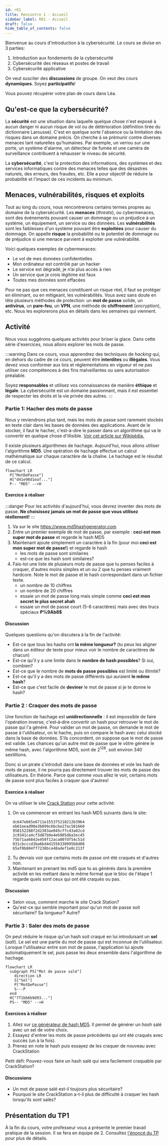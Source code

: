 ```yaml
---
id: r01
title: Rencontre 1 - Accueil
sidebar_label: R01 - Accueil
draft: false
hide_table_of_contents: false
---
```


Bienvenue au cours d'introduction à la cybersécurité. Le cours se divise en 3 parties:

1. Introduction aux fondements de la cybersécurité
2. Cybersécurité des réseaux et postes de travail
3. Cybersécurité applicative

On veut susciter des **discussions** de groupe. On veut des cours **dynamiques**. Soyez **participatifs**! 

Vous pouvez récupérer votre plan de cours dans Léa.


## Qu'est-ce que la cybersécurité?

La **sécurité** est une situation dans laquelle quelque chose n'est exposé à aucun danger ni aucun risque de vol ou de détérioration (définition tirée du dictionnaire Larousse). C'est en quelque sorte l'absence ou la limitation des risques dans un domaine précis. On cherche à se prémunir contre diverses menaces tant naturelles qu'humaines. Par exemple, un verrou sur une porte, un système d'alarme, un détecteur de fumée et une caméra de surveillance contribuent à rehausser le niveau de sécurité.

La **cybersécurité**, c'est la protection des informations, des systèmes et des services informatiques contre des menaces telles que des désastres naturels, des erreurs, des fraudes, etc. Elle a pour objectif de réduire la probabilité et l'impact de ces incidents au minimum.


## Menaces, vulnérabilités, risques et exploits

Tout au long du cours, nous rencontrerons certains termes propres au domaine de la cybersécurité. Les **menaces** (*threats*), ou cybermenaces, sont des événements pouvant causer un dommage ou un préjudice à un système, un équipement, un service ou des données. Les **vulnérabilités** sont les faiblesses d'un système pouvant être **exploitées** pour causer du dommage. On appelle **risque** la probabilité ou le potentiel de dommage ou de préjudice si une menace parvient à exploiter une vulnérabilité.

Voici quelques exemples de cybermenaces:

- Le vol de mes données confidentielles
- Mon ordinateur est contrôlé par un hacker
- Le service est dégradé, je n’ai plus accès à rien
- Un service que je crois légitime est faux
- Toutes mes données sont effacées

Pour ne pas que ces menaces constituent un risque réel, il faut se protéger en éliminant, ou en mitigeant, les vulnérabilités. Vous avez sans doute en tête plusieurs méthodes de protection: un **mot de passe** solide, un **antivirus**, un **pare-feu**, un **VPN**, une méthode de **chiffrement** (*encryption*), etc. Nous les explorerons plus en détails dans les semaines qui viennent.

## Activité

Nous vous suggérons quelques activités pour briser la glace. Dans cette série d'exercices, nous allons explorer les mots de passe.

:::warning
Dans ce cours, vous apprendrez des techniques de _hacking_ qui, en dehors du cadre de ce cours, peuvent être **interdites** ou **illégales**. Vous devez vous conformer aux lois et réglementations en vigueur et ne pas utiliser ces compétences à des fins malveillantes ou sans autorisation préalable.

Soyez **responsables** et utilisez vos connaissances de manière **éthique** et **légale**. La cybersécurité est un domaine passionnant, mais il est essentiel de respecter les droits et la vie privée des autres.
:::

### Partie 1: Hacher des mots de passe

Nous y reviendrons plus tard, mais les mots de passe sont rarement stockés en texte clair dans les bases de données des applications. Avant de le stocker, il faut le hacher, c'est-à-dire le passer dans un algorithme qui va le convertir en quelque chose d'illisible. [Voir cet article sur Wikipédia.](https://fr.wikipedia.org/wiki/Fonction_de_hachage_cryptographique)

Il existe plusieurs algorithmes de hachage. Aujourd'hui, nous allons utiliser l'algorithme **MD5**. Une opération de hachage effectue un calcul mathématique sur chaque caractère de la chaîne. Le hachage est le résultat de ce calcul. 

```mermaid
flowchart LR
  P["MotDePasse"]
  H["d41e98d1eaf..."]
  P-- "MD5" -->H
```

#### Exercice à réaliser

:::danger
Pour les activités d'aujourd'hui, vous devrez inventer des mots de passe. **Ne choisissez jamais un mot de passe que vous utilisez réellement!**
:::


1. Va sur le site https://www.md5hashgenerator.com
2. Entre un premier exemple de mot de passe, par exemple : **ceci est mon super mot de passe** et regarde le hash MD5
3. Maintenant ajoute simplement un caractère à la fin (pour moi **ceci est mon super mot de passe!**) et regarde le hash
   - les mots de passe sont similaires
   - est-ce que les hash sont similaires?
4. Fais-toi une liste de plusieurs mots de passe que tu penses faciles à craquer, d'autres moins simples et un ou 2 que tu penses vraiment hardcore. Note le mot de passe et le hash correspondant dans un fichier texte.
   - un nombre de 10 chiffres
   - un nombre de 20 chiffres
   - essaie un mot de passe long mais simple comme **ceci est mon secret le plus secret ahah**
   - essaie un mot de passe court (5-6 caractères) mais avec des trucs spéciaux **P%9Ab8$**


#### Discussion

Quelques questions qu'on discutera à la fin de l'activité:

- Est-ce que tous les hashs ont **la même longueur?** (tu peux les aligner dans un éditeur de texte pour mieux voir le nombre de caractères de chacun)
- Est-ce qu'il y a une limite dans le **nombre de hash possibles**? Si oui, combien?
- Est-ce que le nombre de **mots de passe possibles** est limité ou illimité?
- Est-ce qu'il y a des mots de passe différents qui auraient **le même hash**?
- Est-ce que c'est facile de **deviner** le mot de passe si je te donne le hash?

### Partie 2 : Craquer des mots de passe

Une fonction de hachage est **unidirectionnelle** : il est impossible de faire l'opération inverse, c'est‑à‑dire convertir un hash pour retrouver le mot de passe qui l'a généré. Pour valider un mot de passe, on demande le mot de passe à l'utilisateur, on le hache, puis on compare le hash avec celui stocké dans la base de données. S'ils concordent, on suppose que le mot de passe est valide. Les chances qu'un autre mot de passe que le vôtre génère le même hash, avec l'algorithme MD5, sont de 2<sup>128</sup>, soit environ 340 sextillions. 

Donc si un pirate s'introduit dans une base de données et vole les hash de mots de passe, il ne pourra pas directement trouver les mots de passe des utilisateurs. En théorie. Parce que comme vous allez le voir, certains mots de passe sont plus faciles à craquer que d'autres!


#### Exercice à réaliser

On va utiliser le site [Crack Station](https://crackstation.net) pour cette activité:

1. On va commencer en entrant les hash MD5 suivants dans le site:
   ```text
   dc647eb65e6711e155375218212b3964
   eb61eead90e3b899c6bcbe27ac581660
   958152288f2d2303ae045cffc43a02cd
   2c9341ca4cf3d87b9e4eb905d6a3ec45
   75b71aa6842e450f12aca00fdf54c51d
   031cbcccd3ba6bd4d1556330995b8d08
   b5af0b804ff7238bce48adef1e0c213f
   ```
2. Tu devrais voir que certains mots de passe ont été craqués et d'autres non.
3. Maintenant en prenant les md5 que tu as générés dans la première activité en les mettant dans le même format que le bloc de l'étape 1 regarde quels sont ceux qui ont été craqués ou pas.

#### Discussion

- Selon vous, comment marche le site Crack Station?
- Qu'est-ce qui semble important pour qu'un mot de passe soit sécuritaire? Sa longueur? Autre?


### Partie 3 : Saler des mots de passe

On peut réduire le risque qu'un hash soit craqué en lui introduisant un **sel** (*salt*). Le sel est une partie du mot de passe qui est inconnue de l'utilisateur. Lorsque l'utilisateur entre son mot de passe, l'application lui ajoute automatiquement le sel, puis passe les deux ensemble dans l'algorithme de hachage.

```mermaid
flowchart LR
  subgraph PS["Mot de passe salé"]
    direction LR
    S["Sel"]
    P["MotDePasse"]
    S---P
  end
  H["7f1bb6b9d93..."]
  PS-- "MD5" -->H
```

#### Exercices à réaliser

1. Allez sur [ce générateur de hash MD5](https://webutility.io/md5-hash-generator-with-salt). Il permet de générer un *hash* salé avec un sel de votre choix.
2. Essayez d'entrer les mots de passe précédents qui ont été craqués avec succès (un à la fois).
3. Prenez en note le hash puis essayez de les craquer de nouveau avec CrackStation

Petit défi: Pouvez-vous faire un hash salé qui sera facilement craquable par CrackStation?

#### Discussions

- Un mot de passe salé est-il toujours plus sécuritaire?
- Pourquoi le site CrackStation a-t-il plus de difficulté à craquer les hash lorsqu'ils sont salés?


## Présentation du TP1

À la fin du cours, votre professeur vous a présenté le premier travail pratique de la session. Il se fera en équipe de 2. Consultez [l'énoncé du TP](/tp/tp1) pour plus de détails.
